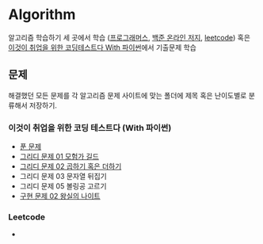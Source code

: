 # Algorithm

알고리즘 학습하기 세 곳에서 학습 ([프로그래머스](https://programmers.co.kr), [백준 온라인 저지](https://acmicpc.net), [leetcode](https://leetcode.com)) 혹은 [이것이 취업을 위한 코딩테스트다 With 파이썬](http://www.yes24.com/Product/Goods/91433923)에서 기출문제 학습

## 문제

해결했던 모든 문제를 각 알고리즘 문제 사이트에 맞는 폴더에 제목 혹은 난이도별로 분류해서 저장하기.

### 이것이 취업을 위한 코딩 테스트다 (With 파이썬)

- [푼 문제](./problems/books/README.md)
- [그리디 문제 01 모험가 길드](./problems/books/greedy-01.md)
- [그리디 문제 02 곱하기 혹은 더하기](./problems/books/greedy-02.md)
- 그리디 문제 03 문자열 뒤집기
- 그리디 문제 05 볼링공 고르기
- [구현 문제 02 왕실의 나이트](./problems/books/imp-01.md)

### Leetcode

-
